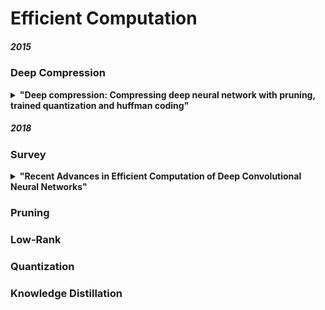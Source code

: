 # Efficient Computation

##### 2015

### Deep Compression 

<b><details><summary>**"Deep compression: Compressing deep neural network with pruning, trained quantization and huffman coding"**</summary></b>
	
</details>

##### 2018

### Survey 

<b><details><summary>**"Recent Advances in Efficient Computation of Deep Convolutional Neural Networks"**</summary></b>
	
1. Pruning 剪枝
  
  1. Fine-grained Pruning 精粒度剪枝
  
  2. Vector-level and Kernel-level Pruning
  
  3. Group-level Pruning
  
  4. Filter-level Pruning

2. Low-rank 低秩近似

3. Quantization 量化

4. Knowledge Distilation 知识蒸馏

5. Compact Design 结构设计
	

</details>

### Pruning

### Low-Rank

### Quantization

### Knowledge Distillation